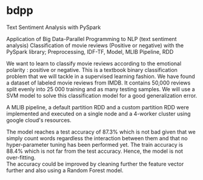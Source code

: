 # bdpp
Text Sentiment Analysis with PySpark

Application of Big Data-Parallel Programming to NLP (text sentiment analysis)
Classification of movie reviews (Positive or negative)
with the PySpark library;
Preprocessing, IDF-TF, Model, MLIB Pipeline, RDD

We want to learn to classify movie reviews according to the emotional polarity : positive or negative. 
This is a textbook binary classification problem that we will tackle in a supervised learning fashion.
We have found a dataset of labeled movie reviews from IMDB. It contains 50,000 reviews split evenly into 25 000 training and as many testing samples.
We will use a SVM model to solve this classification model for a good generalization error.

A MLIB pipeline, a default partition RDD and a custom partition RDD were implemented and executed on a single node and a 4-worker cluster using google cloud's resources. 

The model reaches a test accuracy of 87.3% which is not bad given that we simply count words regardless the interaction between them and that no hyper-parameter tuning has been performed yet. The train accuracy is 88.4% which is not far from the test accuracy. Hence, the model is not over-fitting.   
The accuracy could be improved by cleaning further the feature vector further and also using a Random Forest model.

